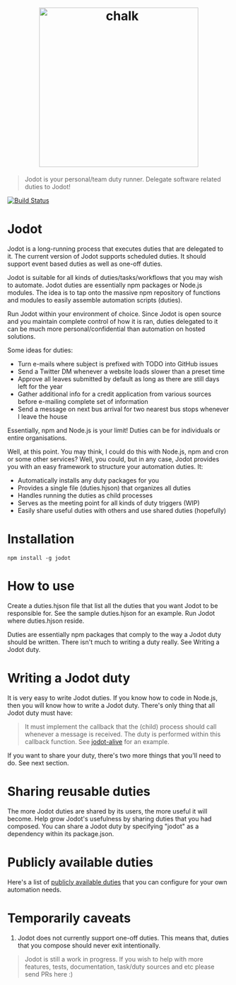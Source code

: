 
<h1 align="center">
	<img width="360" src="https://cdn.rawgit.com/jodot/assets/v1.1/JodotLogoMedium.png" alt="chalk">
</h1>

> Jodot is your personal/team duty runner. Delegate software related duties to Jodot!

[![Build Status](https://travis-ci.org/jodot/jodot.svg?branch=master)](https://travis-ci.org/jodot/jodot)

Jodot
=====

Jodot is a long-running process that executes duties that are delegated to it.
The current version of Jodot supports scheduled duties. It should support event
based duties as well as one-off duties.

Jodot is suitable for all kinds of duties/tasks/workflows that you may wish to
automate. Jodot duties are essentially npm packages or Node.js modules. The idea
is to tap onto the massive npm repository of functions and modules to easily
assemble automation scripts (duties).

Run Jodot within your environment of choice. Since Jodot is open source and you
maintain complete control of how it is ran, duties delegated to it can be much
more personal/confidential than automation on hosted solutions.

Some ideas for duties:

* Turn e-mails where subject is prefixed with TODO into GitHub issues
* Send a Twitter DM whenever a website loads slower than a preset time
* Approve all leaves submitted by default as long as there are still days left
  for the year
* Gather additional info for a credit application from various sources before
  e-mailing complete set of information
* Send a message on next bus arrival for two nearest bus stops whenever I leave
  the house

Essentially, npm and Node.js is your limit! Duties can be for individuals or
entire organisations.

Well, at this point. You may think, I could do this with Node.js, npm and cron
or some other services? Well, you could, but in any case, Jodot provides you
with an easy framework to structure your automation duties. It:

 * Automatically installs any duty packages for you
 * Provides a single file (duties.hjson) that organizes all duties
 * Handles running the duties as child processes
 * Serves as the meeting point for all kinds of duty triggers (WIP)
 * Easily share useful duties with others and use shared duties (hopefully)

Installation
============
```
npm install -g jodot
```

How to use
==========

Create a duties.hjson file that list all the duties that you want Jodot to be
responsible for. See the sample duties.hjson for an example. Run Jodot where
duties.hjson reside.

Duties are essentially npm packages that comply to the way a Jodot duty should
be written. There isn't much to writing a duty really. See Writing a Jodot duty.

Writing a Jodot duty
====================

It is very easy to write Jodot duties. If you know how to code in Node.js, then
you will know how to write a Jodot duty. There's only thing that all Jodot duty
must have:

>It must implement the callback that the (child) process should call whenever
a message is received. The duty is performed within this callback function.
See [jodot-alive] for an example.

If you want to share your duty, there's two more things that you'll need to do.
See next section.

Sharing reusable duties
=======================

The more Jodot duties are shared by its users, the more useful it will become.
Help grow Jodot's usefulness by sharing duties that you had composed. You can
share a Jodot duty by specifying "jodot" as a dependency within its package.json.

Publicly available duties
=========================

Here's a list of [publicly available duties] that you can configure for your
own automation needs.

Temporarily caveats
===================

1. Jodot does not currently support one-off duties. This means that, duties that
 you compose should never exit intentionally.

[jodot-alive]: <https://github.com/jodot/jodot-alive>
[publicly available duties]:https://www.npmjs.com/browse/depended/jodot

> Jodot is still a work in progress. If you wish to help with more features, tests, documentation, task/duty sources and etc please send PRs here :)